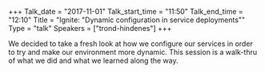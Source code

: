 +++
Talk_date = "2017-11-01"
Talk_start_time = "11:50"
Talk_end_time = "12:10"
Title = "Ignite: \"Dynamic configuration in service deployments\""
Type = "talk"
Speakers = ["trond-hindenes"]
+++

We decided to take a fresh look at how we configure our services in order to try and make our environment more dynamic. This session is a walk-thru of what we did and what we learned along the way.

